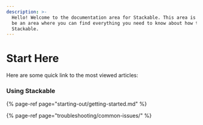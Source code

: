 ```yaml
---
description: >-
  Hello! Welcome to the documentation area for Stackable. This area is meant to
  be an area where you can find everything you need to know about how to use
  Stackable.
---
```


# Start Here

Here are some quick link to the most viewed articles:

### Using Stackable

{% page-ref page="starting-out/getting-started.md" %}

{% page-ref page="troubleshooting/common-issues/" %}





